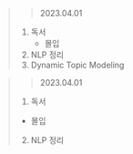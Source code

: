 > > 2023.04.01
> 1. 독서
>    - 몰입
> 2. NLP 정리
> 3. Dynamic Topic Modeling

> > 2023.04.01
> 1. 독서
>   - 몰입
> 2. NLP 정리
